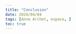 ```yaml
---
title: "Conclusion"
date: 2024/04/04
tags: [Anne Archet, espace, ]
toc: true
---
```

<DIV STYLE="text-align:justify">




